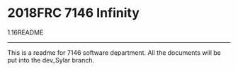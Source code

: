 2018FRC 7146 Infinity
=================

1.16README
__________

This is a readme for 7146 software department. All the documents will be put into the dev_Sylar branch. 

